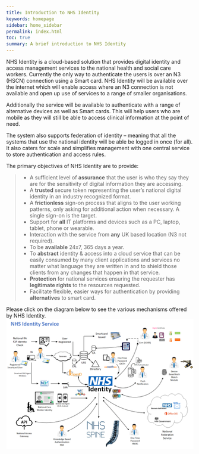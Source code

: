 ```yaml
---
title: Introduction to NHS Identity 
keywords: homepage
sidebar: home_sidebar
permalink: index.html
toc: true
summary: A brief introduction to NHS Identity
---
```


NHS Identity is a cloud-based solution that provides digital identity and access management services to the national health and social care workers. Currently the only way to authenticate the users is over an N3 (HSCN) connection using a Smart card.  NHS Identity will be available over the internet which will enable access where an N3 connection is not available and open up use of services to a range of smaller organisations.

Additionally the service will be available to authenticate with a range of alternative devices as well as Smart cards.  This will help users who are mobile as they will still be able to access clinical information at the point of need.

The system also supports federation of identity – meaning that all the systems that use the national identity will be able be logged in once (for all). It also caters for scale and simplifies management with one central service to store authentication and access rules.

The primary objectives of NHS Identity are to provide:

> * A sufficient level of **assurance** that the user is who they say they are for the sensitivity of digital information they are accessing.
> * A **trusted** secure token representing the user’s national digital identity in an industry recognized format.
> * A **frictionless** sign-on process that aligns to the user working patterns, only asking for additional action when necessary. A single sign-on is the target.
> * Support for **all** IT platforms and devices such as a PC, laptop, tablet, phone or wearable.
> * Interaction with the service from **any** UK based location (N3 not required).
> * To be **available** 24x7, 365 days a year.
> * To **abstract** identity & access into a cloud service that can be easily consumed by many client applications and services no matter what language they are written in and to shield those clients from any changes that happen in that service.
> * **Protection** for national services ensuring the requester has **legitimate rights** to the resources requested.
> * Facilitate flexible, easier ways for authentication by providing **alternatives** to smart card.

Please click on the diagram below to see the various mechanisms offered by NHS Identity.
	<a href="images/NHSIdentityoverview.png" target="_blank"><img src="images/NHSIdentityoverview.png"></a>